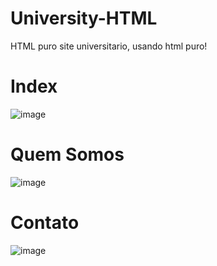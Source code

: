 # University-HTML
HTML puro site universitario, usando html puro!

# Index
![image](https://user-images.githubusercontent.com/95008802/201192817-e78c1fc4-75cd-456f-bcf6-cd4d807144ba.png)

# Quem Somos

![image](https://user-images.githubusercontent.com/95008802/201193113-b07d90d5-2188-49c2-9587-3118a2bcbddf.png)

# Contato

![image](https://user-images.githubusercontent.com/95008802/201193176-238c9823-af82-4a5f-909a-86f692b68450.png)

